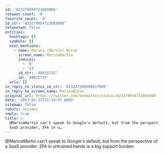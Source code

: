 ```yaml
---
id: '823279054723883008'
retweet_count: '0'
favorite_count: '9'
id_str: '823279054723883008'
retweeted: false
entities:
  hashtags: []
  symbols: []
  user_mentions:
    - name: Marina (Martin) Nitze
      screen_name: MarinaMartin
      indices:
        - '0'
        - '13'
      id_str: '48815725'
      id: '48815725'
  urls: []
in_reply_to_status_id_str: '823247208606617600'
in_reply_to_screen_name: MarinaNitze
original_url: https://twitter.com/benbalter/status/823279054723883008
date: '2017-01-22T21:19:57.000Z'
sitemap: false
robots: noindex
reply: true
title: >-
  @MarinaMartin can't speak to Google's default, but from the perspective of a
  SaaS provider, 2FA in u…
---
```


@MarinaMartin can't speak to Google's default, but from the perspective of a SaaS provider, 2FA in untrained hands is a big support burden.